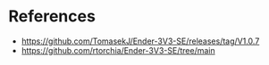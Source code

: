 # References

- https://github.com/TomasekJ/Ender-3V3-SE/releases/tag/V1.0.7
- https://github.com/rtorchia/Ender-3V3-SE/tree/main

